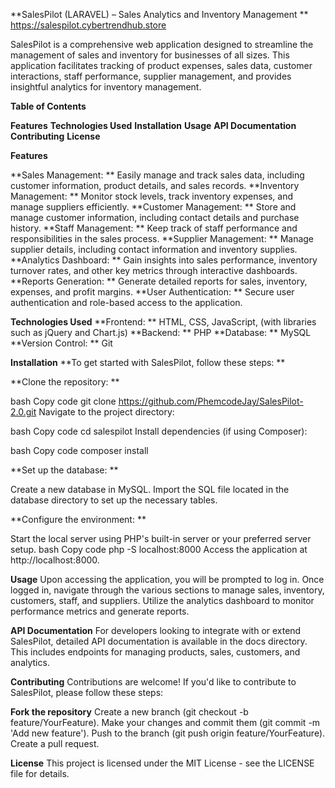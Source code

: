 **SalesPilot (LARAVEL) – Sales Analytics and Inventory Management **
https://salespilot.cybertrendhub.store

SalesPilot is a comprehensive web application designed to streamline the management of sales and inventory for businesses of all sizes. This application facilitates tracking of product expenses, sales data, customer interactions, staff performance, supplier management, and provides insightful analytics for inventory management.

**Table of Contents**

**Features**
**Technologies Used**
**Installation**
**Usage**
**API Documentation**
**Contributing**
**License**

**Features**

**Sales Management: **
Easily manage and track sales data, including customer information, product details, and sales records.
**Inventory Management: ** 
Monitor stock levels, track inventory expenses, and manage suppliers efficiently.
**Customer Management: ** 
Store and manage customer information, including contact details and purchase history.
**Staff Management: ** 
Keep track of staff performance and responsibilities in the sales process.
**Supplier Management: ** 
Manage supplier details, including contact information and inventory supplies.
**Analytics Dashboard: ** 
Gain insights into sales performance, inventory turnover rates, and other key metrics through interactive dashboards.
**Reports Generation: ** 
Generate detailed reports for sales, inventory, expenses, and profit margins.
**User Authentication: ** 
Secure user authentication and role-based access to the application.

**Technologies Used**
**Frontend: **
HTML, CSS, JavaScript, (with libraries such as jQuery and Chart.js)
**Backend: ** 
PHP
**Database: ** 
MySQL
**Version Control: ** 
Git


**Installation**
**To get started with SalesPilot, follow these steps: **

**Clone the repository: **

bash
Copy code
git clone https://github.com/PhemcodeJay/SalesPilot-2.0.git
Navigate to the project directory:

bash
Copy code
cd salespilot
Install dependencies (if using Composer):

bash
Copy code
composer install

**Set up the database: **

Create a new database in MySQL.
Import the SQL file located in the database directory to set up the necessary tables.

**Configure the environment: **

Start the local server using PHP's built-in server or your preferred server setup.
bash
Copy code
php -S localhost:8000
Access the application at http://localhost:8000.

**Usage**
Upon accessing the application, you will be prompted to log in.
Once logged in, navigate through the various sections to manage sales, inventory, customers, staff, and suppliers.
Utilize the analytics dashboard to monitor performance metrics and generate reports.

**API Documentation**
For developers looking to integrate with or extend SalesPilot, detailed API documentation is available in the docs directory. This includes endpoints for managing products, sales, customers, and analytics.

**Contributing**
Contributions are welcome! If you'd like to contribute to SalesPilot, please follow these steps:

**Fork the repository**
Create a new branch (git checkout -b feature/YourFeature).
Make your changes and commit them (git commit -m 'Add new feature').
Push to the branch (git push origin feature/YourFeature).
Create a pull request.

**License**
This project is licensed under the MIT License - see the LICENSE file for details.



